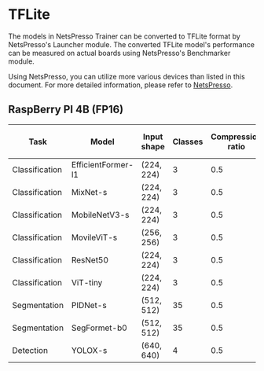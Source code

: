 # TFLite

The models in NetsPresso Trainer can be converted to TFLite format by NetsPresso's Launcher module. The converted TFLite model's performance can be measured on actual boards using NetsPresso's Benchmarker module.

Using NetsPresso, you can utilize more various devices than listed in this document. For more detailed information, please refer to [NetsPresso](https://netspresso.ai/).

## RaspBerry PI 4B (FP16)

| Task | Model | Input shape | Classes | Compression ratio | Launcher | Latency (ms) | GPU Memory (MB) | CPU Memory (MB) | Ramarks |
|---|---|---|---|---|---|---|---|---|---|
| Classification | EfficientFormer-l1 | (224, 224) | 3 | 0.5 | ❌ |  |  |  | onnx_opset=13 |
| Classification | MixNet-s | (224, 224) | 3 | 0.5 | ✅ | 77.96 | - | 22.09 | onnx_opset=13 |
| Classification | MobileNetV3-s | (224, 224) | 3 | 0.5 | ❌ |  |  |  | onnx_opset=13 |
| Classification | MovileViT-s | (256, 256) | 3 | 0.5 | ❌ |  |  |  | onnx_opset=13 |
| Classification | ResNet50 | (224, 224) | 3 | 0.5 | ✅ | 184.79 | - | 87.93 | onnx_opset=13 |
| Classification | ViT-tiny | (224, 224) | 3 | 0.5 | ❌ |  |  |  | onnx_opset=13 |
| Segmentation | PIDNet-s | (512, 512) | 35 | 0.5 | ✅ | 302.76 | - | 69.25 | onnx_opset=13 |
| Segmentation | SegFormet-b0 | (512, 512) | 35 | 0.5 | ❌ |  |  |  | onnx_opset=13 |
| Detection | YOLOX-s | (640, 640) | 4 | 0.5 | ✅ | 660.287 | - | 101.457 | onnx_opset=13 |

## 